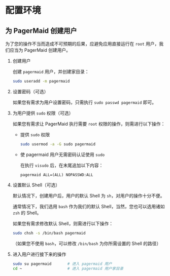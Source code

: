 # 配置环境

## 为 PagerMaid 创建用户

为了您的操作不当而造成不可预期的后果，应避免应用直接运行在 `root` 用户，我们应当为 PagerMaid 创建用户。

1. 创建用户

    创建 `pagermaid` 用户，并创建家目录：

    ```bash
    sudo useradd -m pagermaid
    ```

2. 设置密码（可选）

    如果您有需求为用户设置密码，只需执行 `sudo passwd pagermaid` 即可。

3. 为用户提供 `sudo` 权限（可选）

    如果您有需求让 PagerMaid 执行需要 `root` 权限的操作，则需进行以下操作：

    - 提供 `sudo` 权限

        ```bash
        sudo usermod -a -G sudo pagermaid
        ```

    - 使 pagermaid 用户无需密码认证使用 `sudo`

        在执行 `visudo` 后，在末尾追加以下内容：

        ```
        pagermaid ALL=(ALL) NOPASSWD:ALL
        ```

4. 设置默认 Shell（可选）

    默认情况下，创建用户后，用户的默认 Shell 为 `sh`，对用户的操作十分不便。
    
    通常情况下，我们选用 `bash` 作为我们的默认 Shell，当然，您也可以选用诸如 `zsh` 的 Shell。

    如果您有需求修改默认 Shell，则需进行以下操作：

    ```bash
    sudo chsh -s /bin/bash pagermaid
    ```

    （如果您不使用 `bash`，可以修改 `/bin/bash` 为你所需设置的 Shell 的路径）

5. 进入用户进行接下来的操作

    ```bash
    sudo su pagermaid       # 进入 pagermaid 用户
    cd ~                    # 进入 pagermaid 用户家目录
    ```
